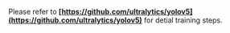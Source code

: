 Please refer to **[https://github.com/ultralytics/yolov5](https://github.com/ultralytics/yolov5)** for detial training steps.
